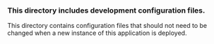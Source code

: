 ### This directory includes development configuration files.

This directory contains configuration files that should not need
to be changed when a new instance of this application is deployed.
